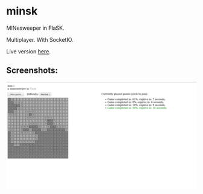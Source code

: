 # minsk

MINesweeper in FlaSK.

Multiplayer. With SocketIO.

Live version [here](http://minsk.herokuapp.com/).

## Screenshots:
![Alt text](/screenshots/app.png?raw=true)
